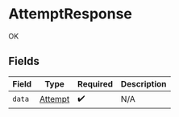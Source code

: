 # AttemptResponse

OK


## Fields

| Field                                     | Type                                      | Required                                  | Description                               |
| ----------------------------------------- | ----------------------------------------- | ----------------------------------------- | ----------------------------------------- |
| `data`                                    | [Attempt](../../models/shared/Attempt.md) | :heavy_check_mark:                        | N/A                                       |